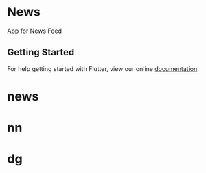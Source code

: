 #  News

App for News Feed

## Getting Started

For help getting started with Flutter, view our online
[documentation](https://flutter.io/).
# news
# nn
# dg
